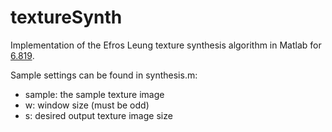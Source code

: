 # textureSynth
Implementation of the Efros Leung texture synthesis algorithm in Matlab for [6.819](http://6.869.csail.mit.edu/fa15/).


Sample settings can be found in synthesis.m:
  -  sample: the sample texture image
  -  w: window size (must be odd)
  -  s: desired output texture image size
